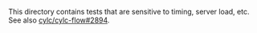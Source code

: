 This directory contains tests that are sensitive to timing, server load, etc.
See also [cylc/cylc-flow#2894](https://github.com/cylc/cylc-flow/issues/2894).

